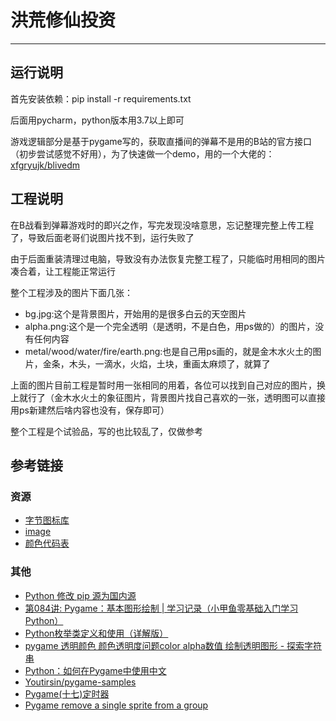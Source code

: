 # 洪荒修仙投资
***
## 运行说明
首先安装依赖：pip install -r requirements.txt

后面用pycharm，python版本用3.7以上即可

游戏逻辑部分是基于pygame写的，获取直播间的弹幕不是用的B站的官方接口（初步尝试感觉不好用），为了快速做一个demo，用的一个大佬的：[xfgryujk/blivedm](https://github.com/xfgryujk/blivedm)

## 工程说明
在B战看到弹幕游戏时的即兴之作，写完发现没啥意思，忘记整理完整上传工程了，导致后面老哥们说图片找不到，运行失败了

由于后面重装清理过电脑，导致没有办法恢复完整工程了，只能临时用相同的图片凑合着，让工程能正常运行

整个工程涉及的图片下面几张：

- bg.jpg:这个是背景图片，开始用的是很多白云的天空图片
- alpha.png:这个是一个完全透明（是透明，不是白色，用ps做的）的图片，没有任何内容
- metal/wood/water/fire/earth.png:也是自己用ps画的，就是金木水火土的图片，金条，木头，一滴水，火焰，土块，重画太麻烦了，就算了

上面的图片目前工程是暂时用一张相同的用着，各位可以找到自己对应的图片，换上就行了（金木水火土的象征图片，背景图片找自己喜欢的一张，透明图可以直接用ps新建然后啥内容也没有，保存即可）

整个工程是个试验品，写的也比较乱了，仅做参考

## 参考链接
### 资源
- [字节图标库](https://iconpark.oceanengine.com/official)
- [image](https://pixabay.com/zh/images/search/)
- [颜色代码表](http://www.360doc.com/content/12/0229/16/605353_190576827.shtml)

### 其他
- [Python 修改 pip 源为国内源](https://zhuanlan.zhihu.com/p/109939711)
- [第084讲: Pygame：基本图形绘制 | 学习记录（小甲鱼零基础入门学习Python）](https://blog.csdn.net/qq_38970783/article/details/89242624)
- [Python枚举类定义和使用（详解版）](http://c.biancheng.net/view/2305.html)
- [pygame 透明颜色 颜色透明度问题color alpha数值 绘制透明图形 - 探索字符串](https://string.quest/read/12966909)
- [Python：如何在Pygame中使用中文](https://blog.csdn.net/wangzirui32/article/details/116100759)
- [Youtirsin/pygame-samples](https://github.com/Youtirsin/pygame-samples)
- [Pygame(十七)定时器](jianshu.com/p/b1017b1c10b8)
- [Pygame remove a single sprite from a group](https://stackoverflow.com/questions/40632424/pygame-remove-a-single-sprite-from-a-group)
